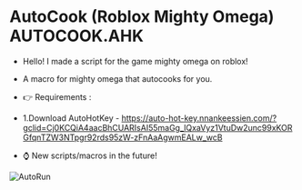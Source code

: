 # AutoCook (Roblox Mighty Omega) AUTOCOOK.AHK

* Hello! I made a script for the game mighty omega on roblox!

* A macro for mighty omega that autocooks for you.

* 👉 Requirements : 

* 1.Download AutoHotKey - https://auto-hot-key.nnankeessien.com/?gclid=Cj0KCQiA4aacBhCUARIsAI55maGg_lQxaVyz1VtuDw2unc99xKORGfqnTZW3NTpgr92rds95zW-zFnAaAgwmEALw_wcB

* ⌚️ New scripts/macros in the future!

![AutoRun](https://cdn.discordapp.com/attachments/805554377745235974/1119376999497072691/AUTORUN.png)
